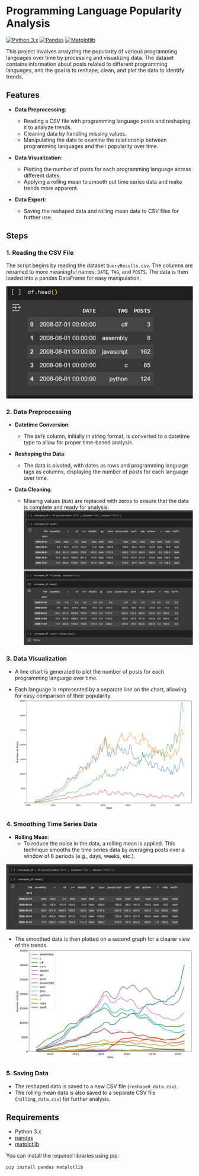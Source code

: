 # Programming Language Popularity Analysis

[![Python 3.x](https://img.shields.io/badge/python-3.x-blue.svg)](https://www.python.org/)
[![Pandas](https://img.shields.io/badge/pandas-latest-green.svg)](https://pandas.pydata.org/)
[![Matplotlib](https://img.shields.io/badge/matplotlib-latest-green.svg)](https://matplotlib.org/)

This project involves analyzing the popularity of various programming languages over time by processing and visualizing data. The dataset contains information about posts related to different programming languages, and the goal is to reshape, clean, and plot the data to identify trends.

## Features

- **Data Preprocessing**:
  - Reading a CSV file with programming language posts and reshaping it to analyze trends.
  - Cleaning data by handling missing values.
  - Manipulating the data to examine the relationship between programming languages and their popularity over time.

- **Data Visualization**:
  - Plotting the number of posts for each programming language across different dates.
  - Applying a rolling mean to smooth out time series data and make trends more apparent.

- **Data Export**:
  - Saving the reshaped data and rolling mean data to CSV files for further use.

## Steps

### 1. Reading the CSV File
The script begins by reading the dataset `QueryResults.csv`. The columns are renamed to more meaningful names: `DATE`, `TAG`, and `POSTS`. The data is then loaded into a pandas DataFrame for easy manipulation.

![Programming Language Popularity Analysis](struct.png)

### 2. Data Preprocessing

- **Datetime Conversion**:
  - The `DATE` column, initially in string format, is converted to a datetime type to allow for proper time-based analysis.

- **Reshaping the Data**:
  - The data is pivoted, with dates as rows and programming language tags as columns, displaying the number of posts for each language over time.

- **Data Cleaning**:
  - Missing values (`NaN`) are replaced with zeros to ensure that the data is complete and ready for analysis.
  ![Programming Language Popularity Analysis](pivoted.png)
![Programming Language Popularity Analysis](pivoted_null_value_cleaned_img.png)



### 3. Data Visualization

- A line chart is generated to plot the number of posts for each programming language over time.
  
- Each language is represented by a separate line on the chart, allowing for easy comparison of their popularity.
  ![Programming Language Popularity Analysis](time_series.png)

### 4. Smoothing Time Series Data

- **Rolling Mean**:
  - To reduce the noise in the data, a rolling mean is applied. This technique smooths the time series data by averaging posts over a window of 6 periods (e.g., days, weeks, etc.).
 
![Programming Language Popularity Analysis](pivoted.png)
  - The smoothed data is then plotted on a second graph for a clearer view of the trends.
 ![Programming Language Popularity Analysis](rolled_series.png)

### 5. Saving Data

- The reshaped data is saved to a new CSV file (`reshaped_data.csv`).
- The rolling mean data is also saved to a separate CSV file (`rolling_data.csv`) for further analysis.

## Requirements

- Python 3.x
- [pandas](https://pandas.pydata.org/)
- [matplotlib](https://matplotlib.org/)

You can install the required libraries using pip:

```bash
pip install pandas matplotlib

